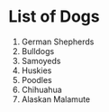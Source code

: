 # List of Dogs

1. German Shepherds
2. Bulldogs
3. Samoyeds
4. Huskies
5. Poodles
7. Chihuahua
8. Alaskan Malamute